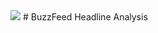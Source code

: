 <img src="https://static.wikia.nocookie.net/logopedia/images/a/ab/BuzzFeed_2.svg/revision/latest?cb=20160404171003"> 
# BuzzFeed Headline Analysis
